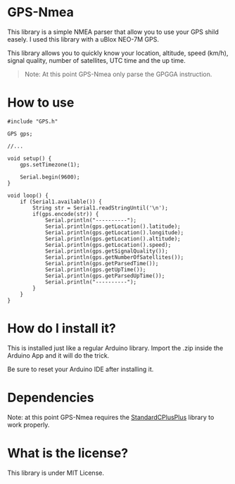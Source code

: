 # GPS-Nmea

This library is a simple NMEA parser that allow you to use your GPS shild easely. I used this library with a uBlox NEO-7M GPS.

This library allows you to quickly know your location, altitude, speed (km/h), signal quality, number of satellites, UTC time and the up time.

> Note: At this point GPS-Nmea only parse the GPGGA instruction.

# How to use

```
#include "GPS.h"

GPS gps;

//...

void setup() {
	gps.setTimezone(1);

	Serial.begin(9600);
}

void loop() {
	if (Serial1.available()) {
	    String str = Serial1.readStringUntil('\n');
	    if(gps.encode(str)) {
			Serial.println("----------");
			Serial.println(gps.getLocation().latitude);
			Serial.println(gps.getLocation().longitude);
			Serial.println(gps.getLocation().altitude);
			Serial.println(gps.getLocation().speed);
			Serial.println(gps.getSignalQuality());
			Serial.println(gps.getNumberOfSatellites());
			Serial.println(gps.getParsedTime());
			Serial.println(gps.getUpTime());
			Serial.println(gps.getParsedUpTime());
			Serial.println("----------");
	    }
	}
}
```

# How do I install it?

This is installed just like a regular Arduino library. Import the .zip inside the Arduino App and it will do the trick.

Be sure to reset your Arduino IDE after installing it.

# Dependencies

Note: at this point GPS-Nmea requires the [StandardCPlusPlus](https://github.com/maniacbug/StandardCplusplus) library to work properly.

# What is the license?

This library is under MIT License.